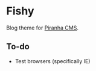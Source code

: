 # Fishy
Blog theme for [Piranha CMS](http://piranhacms.org/ "Piranha CMS").

## To-do
* Test browsers (specifically IE)